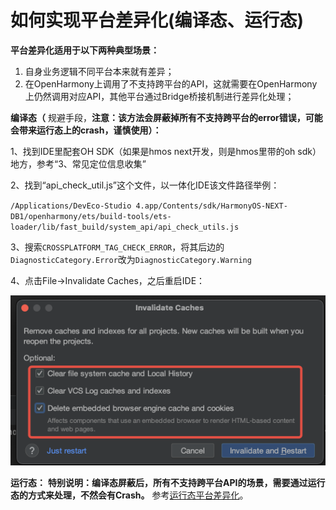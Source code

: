 # 如何实现平台差异化(编译态、运行态)

**平台差异化适用于以下两种典型场景：**

1. 自身业务逻辑不同平台本来就有差异；
2. 在OpenHarmony上调用了不支持跨平台的API，这就需要在OpenHarmony上仍然调用对应API，其他平台通过Bridge桥接机制进行差异化处理；

**编译态（** 规避手段，**注意：该方法会屏蔽掉所有不支持跨平台的error错误，可能会带来运行态上的crash，谨慎使用）：**

1、找到IDE里配套OH SDK（如果是hmos next开发，则是hmos里带的oh sdk）地方，参考“3、常见定位信息收集”

2、找到“api_check_util.js”这个文件，以一体化IDE该文件路径举例：

`/Applications/DevEco-Studio 4.app/Contents/sdk/HarmonyOS-NEXT-DB1/openharmony/ets/build-tools/ets-loader/lib/fast_build/system_api/api_check_utils.js`

3、搜索`CROSSPLATFORM_TAG_CHECK_ERROR`，将其后边的`DiagnosticCategory.Error`改为`DiagnosticCategory.Warning`

4、点击File->Invalidate Caches，之后重启IDE：

![image](../figures/dev-faq-4.png)

**运行态：** 
**特别说明：编译态屏蔽后，所有不支持跨平台API的场景，需要通过运行态的方式来处理，不然会有Crash。**
参考[运行态平台差异化](https://gitcode.com/arkui-x/docs/blob/master/zh-cn/application-dev/quick-start/platform-different-introduction.md)。
